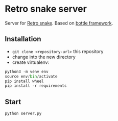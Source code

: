 # Retro snake server

Server for [Retro snake](https://github.com/Devoter/snake). Based on [bottle framework](https://github.com/bottlepy/bottle).

## Installation

* `git clone <repository-url>` this repository
* change into the new directory
* create virtualenv:
```python
python3 -m venv env
source env/bin/activate
pip install wheel
pip install -r requirements
```

## Start

```python
python server.py
```
